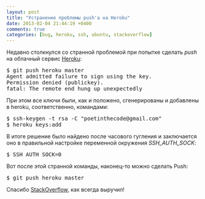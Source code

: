```yaml
---
layout: post
title: "Устранение проблемы push'а на Heroku"
date: 2013-02-04 21:44:19 +0400
comments: true
categories: [bug, heroku, ssh, ubuntu, stackoverflow]
---
```


Недавно столкнулся со странной проблемой при попытке сделать <em>push</em> на облачный сервис [Heroku](https://www.heroku.com):

<pre>
$ git push heroku master
Agent admitted failure to sign using the key.
Permission denied (publickey).
fatal: The remote end hung up unexpectedly
</pre>

<p>
	При этом все ключи были, как и положено, сгенерированы и добавлены в heroku, соответственно, командами:</p>

<pre>
$ ssh-keygen -t rsa -C "poetinthecode@gmail.com"
$ heroku keys:add
</pre>

<!--more-->

<p>
	В итоге решение было найдено после часового гугления и заключается оно в правильной настройке переменной окружения <em>SSH_AUTH_SOCK</em>:</p>

<pre>
$ SSH_AUTH_SOCK=0
</pre>
<p>
	Вот после этой странной команды, наконец-то можно сделать Push:</p>
<pre>
$ git push heroku master
</pre>
<p>
	Спасибо <a href="http://stackoverflow.com/a/6075594/1655801">StackOverflow</a>, как всегда выручил!</p>

